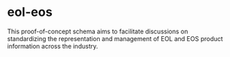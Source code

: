# eol-eos
This proof-of-concept schema aims to facilitate discussions on standardizing the representation and management of EOL and EOS product information across the industry.

